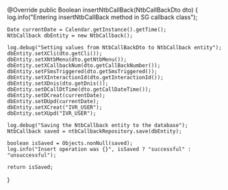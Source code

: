 @Override
public Boolean insertNtbCallBack(NtbCallBackDto dto) {
    log.info("Entering insertNtbCallBack method in SG callback class");

    Date currentDate = Calendar.getInstance().getTime();
    NtbCallback dbEntity = new NtbCallback();

    log.debug("Setting values from NtbCallBackDto to NtbCallback entity");
    dbEntity.setXCli(dto.getCli());
    dbEntity.setXNtbMenu(dto.getNtbMenu());
    dbEntity.setXCallbackNum(dto.getCallBackNumber());
    dbEntity.setFSmsTriggered(dto.getSmsTriggered());
    dbEntity.setXInteractionId(dto.getInteractionId());
    dbEntity.setXDnis(dto.getDnis());
    dbEntity.setDCallDtTime(dto.getCallDateTime());
    dbEntity.setDCreat(currentDate);
    dbEntity.setDUpd(currentDate);
    dbEntity.setXCreat("IVR_USER");
    dbEntity.setXUpd("IVR_USER");

    log.debug("Saving the NtbCallback entity to the database");
    NtbCallback saved = ntbCallbackRepository.save(dbEntity);

    boolean isSaved = Objects.nonNull(saved);
    log.info("Insert operation was {}", isSaved ? "successful" : "unsuccessful");

    return isSaved;
}
